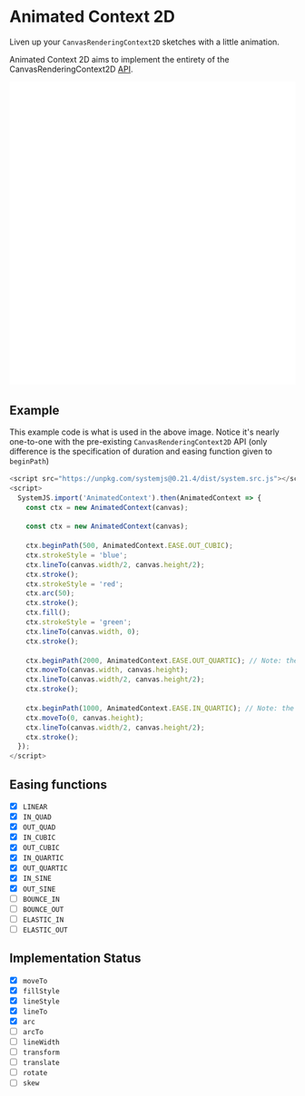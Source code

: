 # Animated Context 2D
Liven up your `CanvasRenderingContext2D` sketches with a little animation.

Animated Context 2D aims to implement the entirety of the CanvasRenderingContext2D
[API](https://developer.mozilla.org/en-US/docs/Web/API/CanvasRenderingContext2D).

![Example of Animated Context](./images/example.gif)

## Example
This example code is what is used in the above image. Notice it's nearly one-to-one
with the pre-existing `CanvasRenderingContext2D` API (only difference is the
specification of duration and easing function given to `beginPath`)

```js
<script src="https://unpkg.com/systemjs@0.21.4/dist/system.src.js"></script>
<script>
  SystemJS.import('AnimatedContext').then(AnimatedContext => {
    const ctx = new AnimatedContext(canvas);

    const ctx = new AnimatedContext(canvas);

    ctx.beginPath(500, AnimatedContext.EASE.OUT_CUBIC);
    ctx.strokeStyle = 'blue';
    ctx.lineTo(canvas.width/2, canvas.height/2);
    ctx.stroke();
    ctx.strokeStyle = 'red';
    ctx.arc(50);
    ctx.stroke();
    ctx.fill();
    ctx.strokeStyle = 'green';
    ctx.lineTo(canvas.width, 0);
    ctx.stroke();

    ctx.beginPath(2000, AnimatedContext.EASE.OUT_QUARTIC); // Note: the extra arguments
    ctx.moveTo(canvas.width, canvas.height);
    ctx.lineTo(canvas.width/2, canvas.height/2);
    ctx.stroke();

    ctx.beginPath(1000, AnimatedContext.EASE.IN_QUARTIC); // Note: the extra arguments
    ctx.moveTo(0, canvas.height);
    ctx.lineTo(canvas.width/2, canvas.height/2);
    ctx.stroke();
  });
</script>
```

## Easing functions
- [x] `LINEAR`
- [x] `IN_QUAD`
- [x] `OUT_QUAD`
- [x] `IN_CUBIC`
- [x] `OUT_CUBIC`
- [x] `IN_QUARTIC`
- [x] `OUT_QUARTIC`
- [x] `IN_SINE`
- [x] `OUT_SINE`
- [ ] `BOUNCE_IN`
- [ ] `BOUNCE_OUT`
- [ ] `ELASTIC_IN`
- [ ] `ELASTIC_OUT`

## Implementation Status
- [x] `moveTo`
- [x] `fillStyle`
- [x] `lineStyle`
- [x] `lineTo`
- [x] `arc`
- [ ] `arcTo`
- [ ] `lineWidth`
- [ ] `transform`
- [ ] `translate`
- [ ] `rotate`
- [ ] `skew`
